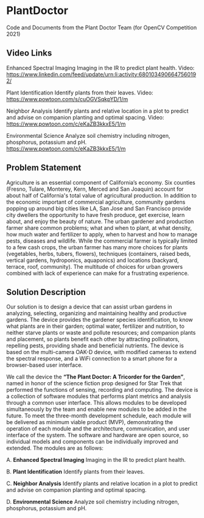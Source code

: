 # PlantDoctor
Code and Documents from the Plant Doctor Team (for OpenCV Competition 2021)

## **Video Links**

Enhanced Spectral Imaging Imaging in the IR to predict plant health.
Video: https://www.linkedin.com/feed/update/urn:li:activity:6801034906647560192/

Plant Identification Identify plants from their leaves.
Video: https://www.powtoon.com/s/cuOGVSqkpYD/1/m

Neighbor Analysis Identify plants and relative location in a plot to predict and advise on companion planting and optimal spacing.
Video: https://www.powtoon.com/c/eKaZB3kkxE5/1/m

Environmental Science Analyze soil chemistry including nitrogen, phosphorus, potassium and pH.
https://www.powtoon.com/c/eKaZB3kkxE5/1/m


## **Problem Statement** 

Agriculture is an essential component of California’s economy. Six counties (Fresno, Tulare, Monterey, Kern, Merced and San Joaquin) account for about half of California's total value of agricultural production. In addition to the economic important of commercial agriculture, community gardens popping up around big cities like LA, San Jose and San Francisco provide city dwellers the opportunity to have fresh produce, get exercise, learn about, and enjoy the beauty of nature. The urban gardener and production farmer share common problems; what and when to plant, at what density, how much water and fertilizer to apply, when to harvest and how to manage pests, diseases and wildlife. While the commercial farmer is typically limited to a few cash crops, the urban farmer has many more choices for plants (vegetables, herbs, tubers, flowers), techniques (containers, raised beds, vertical gardens, hydroponics, aquaponics) and locations (backyard, terrace, roof, community). The multitude of choices for urban growers combined with lack of experience can make for a frustrating experience. 

## **Solution Description**

Our solution is to design a device that can assist urban gardens in analyzing, selecting, organizing and maintaining healthy and productive gardens. The device provides the gardener species identification, to know what plants are in their garden; optimal water, fertilizer and nutrition, to neither starve plants or waste and pollute resources; and companion plants and placement, so plants benefit each other by attracting pollinators, repelling pests, providing shade and beneficial nutrients. The device is based on the multi-camera OAK-D device, with modified cameras to extend the spectral response, and a WiFi connection to a smart phone for a browser-based user interface. 

We call the device the **“The Plant Doctor: A Tricorder for the Garden”**, named in honor of the science fiction prop designed for Star Trek that performed the functions of sensing, recording and computing. The device is a collection of software modules that performs plant metrics and analysis through a common user interface. This allows modules to be developed simultaneously by the team and enable new modules to be added in the future. To meet the three-month development schedule, each module will be delivered as minimum viable product (MVP), demonstrating the operation of each module and the architecture, communication, and user interface of the system. The software and hardware are open source, so individual models and components can be individually improved and extended. The modules are as follows:

A. **Enhanced Spectral Imaging** Imaging in the IR to predict plant health. 

B. **Plant Identification** Identify plants from their leaves.

C. **Neighbor Analysis** Identify plants and relative location in a plot to predict and advise on companion planting and optimal spacing. 

D. **Environmental Science** Analyze soil chemistry including nitrogen, phosphorus, potassium and pH. 

